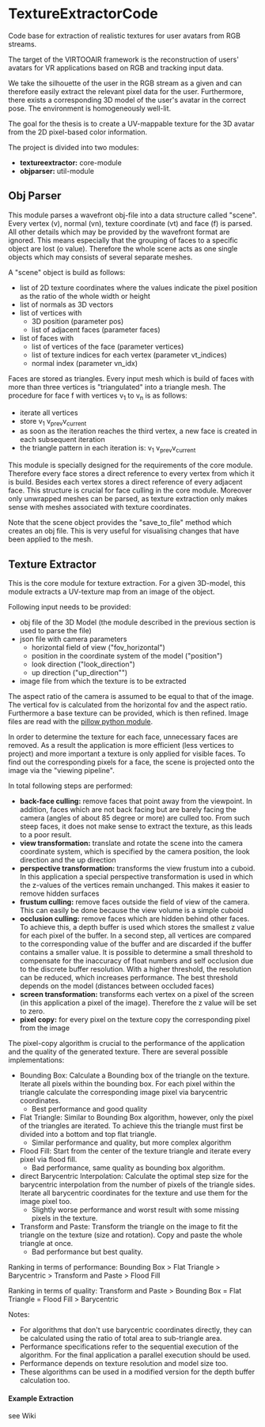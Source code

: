 # TextureExtractorCode

Code base for extraction of realistic textures for user avatars from RGB streams.

The target of the VIRTOOAIR framework is the reconstruction of users' avatars for VR applications based on RGB and
tracking input data.

We take the silhouette of the user in the RGB stream as a given and can therefore easily extract the relevant pixel data
for the user. Furthermore, there exists a corresponding 3D model of the user's avatar in the correct pose. The
environment is homogeneously well-lit.

The goal for the thesis is to create a UV-mappable texture for the 3D avatar from the 2D pixel-based color information.

The project is divided into two modules:
* __textureextractor:__ core-module
* __objparser:__ util-module

## Obj Parser
This module parses a wavefront obj-file into a data structure called "scene". Every vertex (v), normal (vn),
texture coordinate (vt) and face (f) is parsed. All other details which may be provided by the wavefront format are
ignored. This means especially that the grouping of faces to a specific object are lost (o value). Therefore the whole
scene acts as one single objects which may consists of several separate meshes.

A "scene" object is build as follows:
* list of 2D texture coordinates where the values indicate the pixel position as the ratio of the whole width or height
* list of normals as 3D vectors
* list of vertices with
    * 3D position (parameter pos)
    * list of adjacent faces (parameter faces)
* list of faces with
    * list of vertices of the face (parameter vertices)
    * list of texture indices for each vertex (parameter vt_indices)
    * normal index (parameter vn_idx)
    
Faces are stored as triangles. Every input mesh which is build of faces with more than three vertices is "triangulated"
into a triangle mesh. The procedure for face f with vertices v<sub>1</sub> to v<sub>n</sub> is as follows:
* iterate all vertices
* store v<sub>1</sub> v<sub>prev</sub>v<sub>current</sub>
* as soon as the iteration reaches the third vertex, a new face is created in each subsequent iteration
* the triangle pattern in each iteration is: v<sub>1</sub> v<sub>prev</sub>v<sub>current</sub>

This module is specially designed for the requirements of the core module. Therefore every face stores a direct reference
to every vertex from which it is build. Besides each vertex stores a direct reference of every adjacent face. This
structure is crucial for face culling in the core module. Moreover only unwrapped meshes can be parsed, as texture
extraction only makes sense with meshes associated with texture coordinates.

Note that the scene object provides the "save_to_file" method which creates an obj file. This is very useful for
visualising changes that have been applied to the mesh.

## Texture Extractor
This is the core module for texture extraction. For a given 3D-model, this module extracts a UV-texture map from an image
of the object.

Following input needs to be provided:
* obj file of the 3D Model (the module described in the previous section is used to parse the file)
* json file with camera parameters
    * horizontal field of view ("fov_horizontal")
    * position in the coordinate system of the model ("position")
    * look direction ("look_direction")
    * up direction ("up_direction"")
* image file from which the texture is to be extracted

The aspect ratio of the camera is assumed to be equal to that of the image. The vertical fov is calculated from the
horizontal fov and the aspect ratio. Furthermore a base texture can be provided, which is then refined. Image files are
read with the [pillow python module](https://python-pillow.org/).

In order to determine the texture for each face, unnecessary faces are removed. As a result the application is more
efficient (less vertices to project) and more important a texture is only applied for visible faces. To find out the
corresponding pixels for a face, the scene is projected onto the image via the "viewing pipeline".

In total following steps are performed: 
* __back-face culling:__ remove faces that point away from the viewpoint. In addition, faces which are not back facing
but are barely facing the camera (angles of about 85 degree or more) are culled too. From such steep faces, it does not
make sense to extract the texture, as this leads to a poor result.
* __view transformation:__ translate and rotate the scene into the camera coordinate system, which is specified by the
camera position, the look direction and the up direction
* __perspective transformation:__ transforms the view frustum into a cuboid. In this application a special perspective
transformation is used in which the z-values of the vertices remain unchanged. This makes it easier to remove hidden
surfaces
* __frustum culling:__ remove faces outside the field of view of the camera. This can easily be done because the view
volume is a simple cuboid
* __occlusion culling:__ remove faces which are hidden behind other faces. To achieve this, a depth buffer is used which
stores the smallest z value for each pixel of the buffer. In a second step, all vertices are compared to the corresponding
value of the buffer and are discarded if the buffer contains a smaller value. It is possible to determine a small threshold
to compensate for the inaccuracy of float numbers and self occlusion due to the discrete buffer resolution. With a higher
threshold, the resolution can be reduced, which increases performance. The best threshold depends on the model (distances
between occluded faces)
* __screen transformation:__ transforms each vertex on a pixel of the screen (in this application a pixel of the image).
Therefore the z value will be set to zero.
* __pixel copy:__ for every pixel on the texture copy the corresponding pixel from the image


The pixel-copy algorithm is crucial to the performance of the application and the quality of the generated texture. There
are several possible implementations:
* Bounding Box: Calculate a Bounding box of the triangle on the texture. Iterate all pixels within the bounding box. For
each pixel within the triangle calculate the corresponding image pixel via barycentric coordinates.
    * Best performance and good quality
* Flat Triangle: Similar to Bounding Box algorithm, however, only the pixel of the triangles are iterated. To achieve
this the triangle must first be divided into a bottom and top flat triangle.
    * Similar performance and quality, but more complex algorithm 
* Flood Fill: Start from the center of the texture triangle and iterate every pixel via flood fill.
    * Bad performance, same quality as bounding box algorithm.
* direct Barycentric Interpolation: Calculate the optimal step size for the barycentric interpolation from the number of
pixels of the triangle sides. Iterate all barycentric coordinates for the texture and use them for the image pixel too.
    * Slightly worse performance and worst result with some missing pixels in the texture.
* Transform and Paste: Transform the triangle on the image to fit the triangle on the texture (size and rotation). Copy
and paste the whole triangle at once.
    * Bad performance but best quality.

Ranking in terms of performance: Bounding Box > Flat Triangle > Barycentric > Transform and Paste > Flood Fill

Ranking in terms of quality: Transform and Paste > Bounding Box = Flat Triangle = Flood Fill > Barycentric

Notes:
* For algorithms that don't use barycentric coordinates directly, they can be calculated using the ratio of total area to
sub-triangle area.
* Performance specifications refer to the sequential execution of the algorithm. For the final application a parallel
execution should be used.
* Performance depends on texture resolution and model size too.
* These algorithms can be used in a modified version for the depth buffer calculation too.
         
#### Example Extraction
see Wiki